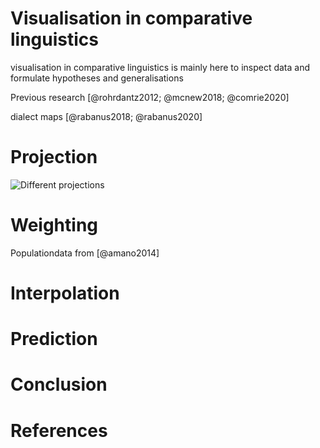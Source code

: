 # Visualisation in comparative linguistics

visualisation in comparative linguistics is mainly here to inspect data and formulate hypotheses and generalisations

Previous research [@rohrdantz2012; @mcnew2018; @comrie2020]

dialect maps [@rabanus2018; @rabanus2020]

# Projection

![Different projections](figures/projectionsWorld)

# Weighting

Populationdata from [@amano2014]

# Interpolation

# Prediction

# Conclusion

# References
